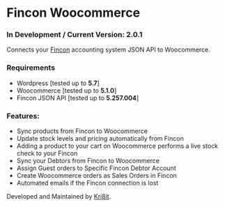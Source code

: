 # Fincon Woocommerce
### In Development / Current Version: 2.0.1
Connects your [Fincon](https://fincon.co.za/) accounting system JSON API to Woocommerce.

### Requirements
- Wordpress [tested up to **5.7**]
- Woocommerce [tested up to **5.1.0**]
- Fincon JSON API [tested up to **5.257.004**]


### Features:
- Sync products from Fincon to Woocommerce
- Update stock levels and pricing automatically from Fincon
- Adding a product to your cart on Woocommerce performs a live stock check to your Fincon
- Sync your Debtors from Fincon to Woocommerce
- Assign Guest orders to Specific Fincon Debtor Account
- Create Woocommerce orders as Sales Orders in Fincon
- Automated emails if the Fincon connection is lost

Developed and Maintained by [Kri8it](https://kri8it.com/).
